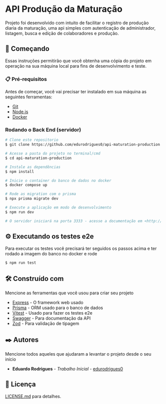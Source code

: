# API Produção da Maturação

Projeto foi desenvolvido com intuito de facilitar o registro de produção diaria da maturação, uma api simples com autenticação de administrador, listagem, busca e edição de colaboradores e produção.

## 🚀 Começando

Essas instruções permitirão que você obtenha uma cópia do projeto em operação na sua máquina local para fins de desenvolvimento e teste.

### 📋 Pré-requisitos

Antes de começar, você vai precisar ter instalado em sua máquina as seguintes ferramentas:
- [Git](https://git-scm.com)
- [Node.js](https://nodejs.org/en/)
- [Docker](https://www.docker.com/)

### Rodando o Back End (servidor)

```bash
# Clone este repositorio
$ git clone https://github.com/edurodrigues0/api-maturation-production.git

# Acesse a pasta do projeto no terminal/cmd
$ cd api-maturation-production

# Instale as dependências
$ npm install

# Inicie o container do banco de dados no docker
$ docker compose up

# Rode as migration com o prisma
$ npx prisma migrate dev

# Execute a aplicação em modo de desenvolvimento
$ npm run dev

# O servidor iniciará na porta 3333 - acesse a documentação em <http://localhost:3333/documentation>
```

## ⚙️ Executando os testes e2e

Para executar os testes você precisará ter seguidos os passos acima e ter rodado a imagem do banco no docker e rode

```bash
$ npm run test
```

## 🛠️ Construído com

Mencione as ferramentas que você usou para criar seu projeto

* [Express](https://expressjs.com/pt-br/) - O framework web usado
* [Prisma](https://www.prisma.io/) - ORM usado para o banco de dados
* [Vitest](https://vitest.dev/guide/filtering) - Usado para fazer os testes e2e
* [Swagger](https://swagger.io/) - Para documentação da API
* [Zod](https://zod.dev/) - Para validação de tipagem

## ✒️ Autores

Mencione todos aqueles que ajudaram a levantar o projeto desde o seu início

* **Eduardo Rodrigues** - *Trabalho Inicial* - [edurodrigues0](https://github.com/edurodrigues0)

## 📄 Licença

[LICENSE.md](https://github.com/usuario/projeto/licenca) para detalhes.

